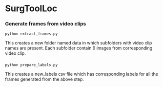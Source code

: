 # SurgToolLoc 

### Generate frames from video clips

```
python extract_frames.py
```
This creates a new folder named data in which subfolders with video clip names are present. Each subfolder contain 9 images from corresponding video clip.  

###
```
python prepare_labels.py
```
This creates a new_labels csv file which has corresponding labels for all the frames generated from the above step. 